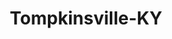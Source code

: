 ---
title: Tompkinsville-KY
slug: tompkinsville-ky
f_state:
- cms/state/kentucky.md
f_locations:
- cms/payday-loan/cash-express-7232.md
- cms/payday-loan/cash-it-now-7777.md
- cms/payday-loan/check-to-cash-14092.md
- cms/payday-loan/check-to-cash-inc-14093.md
updated-on: '2024-05-30T13:41:28.615Z'
created-on: '2024-05-30T13:41:28.615Z'
published-on: '2024-05-30T13:54:32.469Z'
f_city: Tompkinsville
layout: '[city].html'
tags: city
---